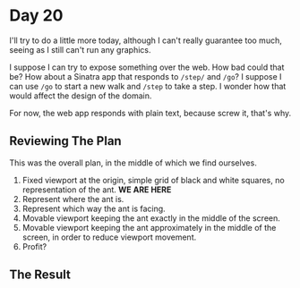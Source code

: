 # Day 20

I'll try to do a little more today, although I can't really guarantee too much, seeing as I still can't run any graphics.

I suppose I can try to expose something over the web. How bad could that be? How about a Sinatra app that responds to `/step/` and `/go`? I suppose I can use `/go` to start a new walk and `/step` to take a step. I wonder how that would affect the design of the domain.

For now, the web app responds with plain text, because screw it, that's why.

## Reviewing The Plan

This was the overall plan, in the middle of which we find ourselves.

1. Fixed viewport at the origin, simple grid of black and white squares, no representation of the ant. **WE ARE HERE**
1. Represent where the ant is.
1. Represent which way the ant is facing.
1. Movable viewport keeping the ant exactly in the middle of the screen.
1. Movable viewport keeping the ant approximately in the middle of the screen, in order to reduce viewport movement.
1. Profit?

## The Result

